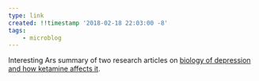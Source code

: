 ```yaml
---
type: link
created: !!timestamp '2018-02-18 22:03:00 -8'
tags:
    - microblog
---
```

Interesting Ars summary of two research articles on [biology of depression and how ketamine affects it](https://arstechnica.com/science/2018/02/new-studies-zero-in-on-roots-of-depression-and-why-ketamine-reverses-it).


